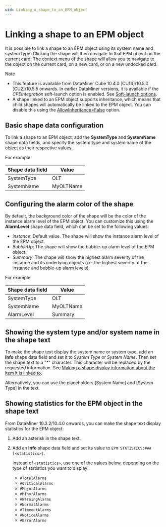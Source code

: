 ```yaml
---
uid: Linking_a_shape_to_an_EPM_object
---
```


# Linking a shape to an EPM object

It is possible to link a shape to an EPM object using its system name and system type. Clicking the shape will then navigate to that EPM object on the current card. The context menu of the shape will allow you to navigate to the object on the current card, on a new card, or on a new undocked card.

> [!NOTE]
>
> - This feature is available from DataMiner Cube 10.4.0 [CU14]/10.5.0 [CU2]/10.5.5 onwards.<!-- RN 42221 --> In earlier DataMiner versions, it is available if the *CPEIntegration* soft-launch option is enabled. See [Soft-launch options](xref:SoftLaunchOptions).
> - A shape linked to an EPM object supports inheritance, which means that child shapes will automatically be linked to the EPM object. You can disable this using the [AllowInheritance=False](xref:Overview_of_page_and_shape_options#allowinheritancefalse) option.

## Basic shape data configuration

To link a shape to an EPM object, add the **SystemType** and **SystemName** shape data fields, and specify the system type and system name of the object as their respective values.

For example:

| Shape data field | Value |
|--|--|
| SystemType | OLT |
| SystemName | MyOLTName |

## Configuring the alarm color of the shape

By default, the background color of the shape will be the color of the instance alarm level of the EPM object. You can customize this using the **AlarmLevel** shape data field, which can be set to the following values:

- *Instance*: Default value. The shape will show the instance alarm level of the EPM object.
- *BubbleUp*: The shape will show the bubble-up alarm level of the EPM object.
- *Summary*: The shape will show the highest alarm severity of the instance and its underlying objects (i.e. the highest severity of the instance and bubble-up alarm levels).

For example:

| Shape data field | Value |
|--|--|
| SystemType | OLT |
| SystemName | MyOLTName |
| AlarmLevel | Summary |

## Showing the system type and/or system name in the shape text

To make the shape text display the system name or system type, add an **Info** shape data field and set it to *System Type* or *System Name*. Then set the shape text to a "*" character. This character will be replaced by the requested information. See [Making a shape display information about the item it is linked to](xref:Making_a_shape_display_information_about_the_item_it_is_linked_to).

Alternatively, you can use the placeholders [System Name] and [System Type] in the text.

## Showing statistics for the EPM object in the shape text

<!-- RN 35222 -->

From DataMiner 10.3.2/10.4.0 onwards, you can make the shape text display statistics for the EPM object:

1. Add an asterisk in the shape text.

1. Add an **Info** shape data field and set its value to `EPM STATISTICS:###[<statistics>]`.

   Instead of `<statistics>`, use one of the values below, depending on the type of statistics you want to display:

    - `#TotalAlarms`
    - `#CriticalAlarms`
    - `#MajorAlarms`
    - `#MinorAlarms`
    - `#WarningAlarms`
    - `#NormalAlarms`
    - `#TimeoutAlarms`
    - `#NoticeAlarms`
    - `#ErrorAlarms`
